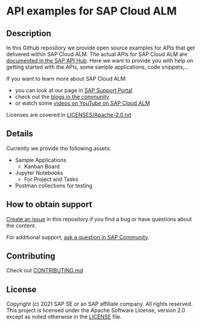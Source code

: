 # API examples for SAP Cloud ALM

## Description

In this Github repository we provide open source examples for APIs that get delivered within SAP Cloud ALM.
The actual APIs for SAP Cloud ALM are [documented in the SAP API Hub](https://api.sap.com/package/SAPCloudALM/rest). Here we want to provide you with help on getting started with the APIs, some sample applications, code snippets,...

If you want to learn more about SAP Cloud ALM:
- you can look at our page in [SAP Support Portal](https://support.sap.com/en/alm/sap-cloud-alm.html)
- check out the [blogs in the community](https://blogs.sap.com/tags/73554900100700002361/)
- or watch some [videos on YouTube on SAP Cloud ALM](
https://www.youtube.com/playlist?list=PLFrwZZeBUtfiJyWpJ2nmokXOFSue_Z7sQ)

Licenses are covered in [LICENSES/Apache-2.0.txt](LICENSES/Apache-2.0.txt)
## Details
Currently we provide the following assets:
- Sample Applications
  - Kanban Board
- Jupyter Notebooks
  - For Project and Tasks
- Postman collections for testing

## How to obtain support

[Create an issue](https://github.com/SAP-samples/cloud-alm-api-examples/issues) in this repository if you find a bug or have questions about the content.
 
For additional support, [ask a question in SAP Community](https://answers.sap.com/questions/ask.html).

## Contributing

Check out [CONTRIBUTING.md](CONTRIBUTING.md)

## License
Copyright (c) 2021 SAP SE or an SAP affiliate company. All rights reserved. This project is licensed under the Apache Software License, version 2.0 except as noted otherwise in the [LICENSE](LICENSES/Apache-2.0.txt) file.
